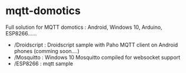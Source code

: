 # mqtt-domotics
Full solution for MQTT domotics : Android, Windows 10, Arduino, ESP8266......
- /Droidscript : Droidscript sample with Paho MQTT client on Android phones (comming soon....)
- /Mosquitto : Windows 10 Mosquitto compiled for websocket support 
- /ESP8266 : mqtt sample 

